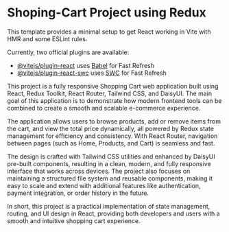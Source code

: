 # Shoping-Cart Project using Redux

This template provides a minimal setup to get React working in Vite with HMR and some ESLint rules.

Currently, two official plugins are available:

- [@vitejs/plugin-react](https://github.com/vitejs/vite-plugin-react/blob/main/packages/plugin-react) uses [Babel](https://babeljs.io/) for Fast Refresh
- [@vitejs/plugin-react-swc](https://github.com/vitejs/vite-plugin-react/blob/main/packages/plugin-react-swc) uses [SWC](https://swc.rs/) for Fast Refresh

This project is a fully responsive Shopping Cart web application built using React, Redux Toolkit, React Router, Tailwind CSS, and DaisyUI.
The main goal of this application is to demonstrate how modern frontend tools can be combined to create a smooth and scalable e-commerce experience.

The application allows users to browse products, add or remove items from the cart, and view the total price dynamically, all powered by Redux state management for efficiency and consistency. With React Router, navigation between pages (such as Home, Products, and Cart) is seamless and fast.

The design is crafted with Tailwind CSS utilities and enhanced by DaisyUI pre-built components, resulting in a clean, modern, and fully responsive interface that works across devices. The project also focuses on maintaining a structured file system and reusable components, making it easy to scale and extend with additional features like authentication, payment integration, or order history in the future.

In short, this project is a practical implementation of state management, routing, and UI design in React, providing both developers and users with a smooth and intuitive shopping cart experience.
